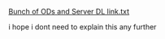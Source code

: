 [Bunch of ODs and Server DL link.txt](https://github.com/user-attachments/files/15963094/Bunch.of.ODs.and.Server.DL.link.txt)

i hope i dont need to explain this any further
